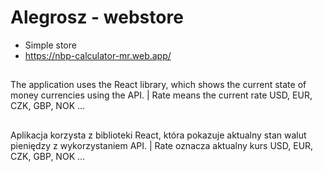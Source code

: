 # Alegrosz - webstore
- Simple store
- https://nbp-calculator-mr.web.app/
## 
The application uses the React library, which shows the current state of money currencies using the API. | Rate means the current rate USD, EUR, CZK, GBP, NOK ...
## 
Aplikacja korzysta z biblioteki React, która pokazuje aktualny stan walut pieniędzy z wykorzystaniem API. | Rate oznacza aktualny kurs USD, EUR, CZK, GBP, NOK ...
